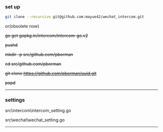 ### set up

```bash
git clone --recursive git@github.com:mayue42/wechat_intercom.git
```




or(obsolete now)

~~go get gopkg.in/intercom/intercom-go.v2~~


~~pushd~~

~~mkdir -p src/github.com/pborman~~

~~cd src/github.com/pborman~~

~~git clone https://github.com/pborman/uuid.git~~

~~popd~~

---

### settings

src\intercom\intercom_setting.go

src\wechat\wechat_setting.go

---
